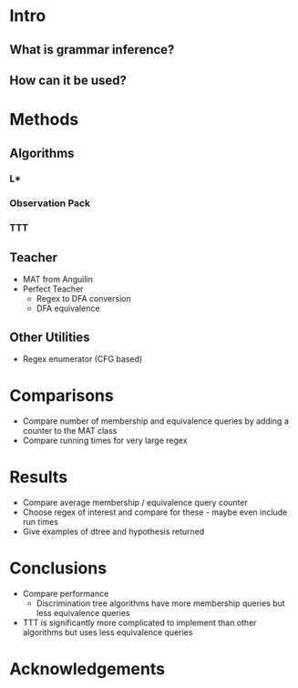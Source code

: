 # Intro
## What is grammar inference?
## How can it be used?
# Methods
## Algorithms
### L*
### Observation Pack
### TTT
## Teacher
- MAT from Anguilin
- Perfect Teacher
    - Regex to DFA conversion
    - DFA equivalence
## Other Utilities
- Regex enumerator (CFG based)
# Comparisons
- Compare number of membership and equivalence queries by adding a counter to the MAT class
- Compare running times for very large regex
# Results
- Compare average membership / equivalence query counter
- Choose regex of interest and compare for these - maybe even include run times
- Give examples of dtree and hypothesis returned
# Conclusions
- Compare performance
    - Discrimination tree algorithms have more membership queries but less equivalence queries
- TTT is significantly more complicated to implement than other algorithms but uses less equivalence queries
# Acknowledgements
